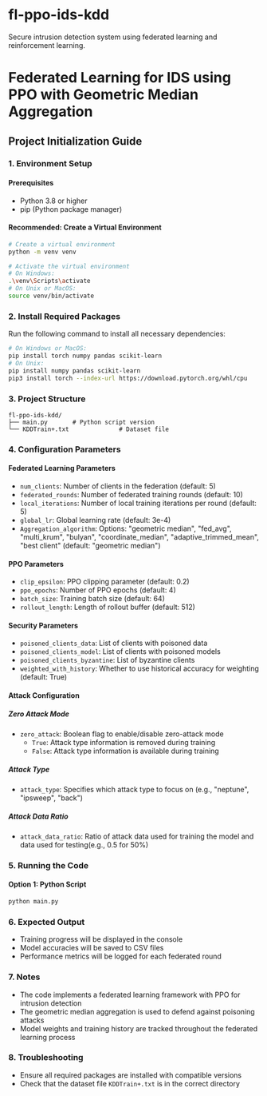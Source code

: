 # fl-ppo-ids-kdd
Secure intrusion detection system using federated learning and reinforcement learning.

# Federated Learning for IDS using PPO with Geometric Median Aggregation

## Project Initialization Guide

### 1. Environment Setup

#### Prerequisites
- Python 3.8 or higher
- pip (Python package manager)

#### Recommended: Create a Virtual Environment
```bash
# Create a virtual environment
python -m venv venv

# Activate the virtual environment
# On Windows:
.\venv\Scripts\activate
# On Unix or MacOS:
source venv/bin/activate
```

### 2. Install Required Packages
Run the following command to install all necessary dependencies:

```bash
# On Windows or MacOS:
pip install torch numpy pandas scikit-learn
# On Unix:
pip install numpy pandas scikit-learn
pip3 install torch --index-url https://download.pytorch.org/whl/cpu
```

### 3. Project Structure
```
fl-ppo-ids-kdd/
├── main.py       # Python script version
└── KDDTrain+.txt              # Dataset file
```

### 4. Configuration Parameters

#### Federated Learning Parameters
- `num_clients`: Number of clients in the federation (default: 5)
- `federated_rounds`: Number of federated training rounds (default: 10)
- `local_iterations`: Number of local training iterations per round (default: 5)
- `global_lr`: Global learning rate (default: 3e-4)
- `Aggregation_algorithm`: Options: "geometric median", "fed_avg", "multi_krum", "bulyan", "coordinate_median", "adaptive_trimmed_mean", "best client" (default: "geometric median")

#### PPO Parameters
- `clip_epsilon`: PPO clipping parameter (default: 0.2)
- `ppo_epochs`: Number of PPO epochs (default: 4)
- `batch_size`: Training batch size (default: 64)
- `rollout_length`: Length of rollout buffer (default: 512)

#### Security Parameters
- `poisoned_clients_data`: List of clients with poisoned data
- `poisoned_clients_model`: List of clients with poisoned models
- `poisoned_clients_byzantine`: List of byzantine clients
- `weighted_with_history`: Whether to use historical accuracy for weighting (default: True)


#### Attack Configuration

##### Zero Attack Mode
- `zero_attack`: Boolean flag to enable/disable zero-attack mode
  - `True`: Attack type information is removed during training
  - `False`: Attack type information is available during training

##### Attack Type
- `attack_type`: Specifies which attack type to focus on (e.g., "neptune", "ipsweep", "back")

##### Attack Data Ratio
- `attack_data_ratio`: Ratio of attack data used for training the model and data used for testing(e.g., 0.5 for 50%)

### 5. Running the Code

#### Option 1: Python Script
```bash
python main.py
```

### 6. Expected Output
- Training progress will be displayed in the console
- Model accuracies will be saved to CSV files
- Performance metrics will be logged for each federated round

### 7. Notes
- The code implements a federated learning framework with PPO for intrusion detection
- The geometric median aggregation is used to defend against poisoning attacks
- Model weights and training history are tracked throughout the federated learning process

### 8. Troubleshooting
- Ensure all required packages are installed with compatible versions
- Check that the dataset file `KDDTrain+.txt` is in the correct directory
